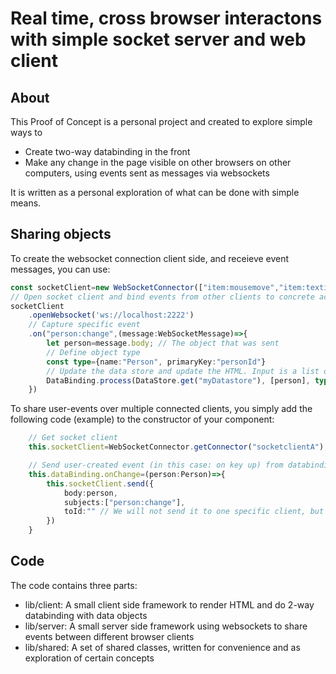 # Real time, cross browser interactons with simple socket server and web client

## About
This Proof of Concept is a personal project and created to explore simple ways to
* Create two-way databinding in the front
* Make any change in the page visible on other browsers on other computers, using events sent as messages via websockets

It is written as a personal exploration of what can be done with simple means. 

## Sharing objects
To create the websocket connection client side, and receieve event messages, you can use:
```typescript
const socketClient=new WebSocketConnector(["item:mousemove","item:textinput"],"socketclientA");
// Open socket client and bind events from other clients to concrete actions
socketClient
    .openWebsocket('ws://localhost:2222')
    // Capture specific event
    .on("person:change",(message:WebSocketMessage)=>{
        let person=message.body; // The object that was sent
        // Define object type
        const type={name:"Person", primaryKey:"personId"}
        // Update the data store and update the HTML. Input is a list of objects
        DataBinding.process(DataStore.get("myDatastore"), [person], type);
    })
```

To share user-events over multiple connected clients, you simply add the following code (example) to the constructor of your component:

```typescript
    // Get socket client
    this.socketClient=WebSocketConnector.getConnector("socketclientA");

    // Send user-created event (in this case: on key up) from databinding-object that is part of component
    this.dataBinding.onChange=(person:Person)=>{
        this.socketClient.send({
            body:person,
            subjects:["person:change"],
            toId:"" // We will not send it to one specific client, but to all
        })
    }
```


## Code
The code contains three parts:
* lib/client: A small client side framework to render HTML and do 2-way databinding with data objects
* lib/server: A small server side framework using websockets to share events between different browser clients
* lib/shared: A set of shared classes, written for convenience and as exploration of certain concepts 


